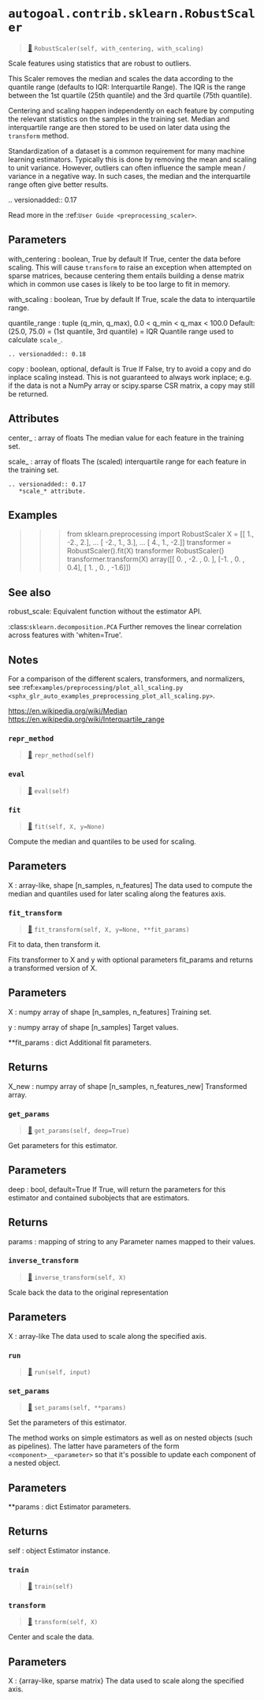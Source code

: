 # `autogoal.contrib.sklearn.RobustScaler`

> [📝](https://github.com/autogal/autogoal/blob/main/autogoal/contrib/sklearn/_generated.py#L1454)
> `RobustScaler(self, with_centering, with_scaling)`

Scale features using statistics that are robust to outliers.

This Scaler removes the median and scales the data according to
the quantile range (defaults to IQR: Interquartile Range).
The IQR is the range between the 1st quartile (25th quantile)
and the 3rd quartile (75th quantile).

Centering and scaling happen independently on each feature by
computing the relevant statistics on the samples in the training
set. Median and interquartile range are then stored to be used on
later data using the ``transform`` method.

Standardization of a dataset is a common requirement for many
machine learning estimators. Typically this is done by removing the mean
and scaling to unit variance. However, outliers can often influence the
sample mean / variance in a negative way. In such cases, the median and
the interquartile range often give better results.

.. versionadded:: 0.17

Read more in the :ref:`User Guide <preprocessing_scaler>`.

Parameters
----------
with_centering : boolean, True by default
    If True, center the data before scaling.
    This will cause ``transform`` to raise an exception when attempted on
    sparse matrices, because centering them entails building a dense
    matrix which in common use cases is likely to be too large to fit in
    memory.

with_scaling : boolean, True by default
    If True, scale the data to interquartile range.

quantile_range : tuple (q_min, q_max), 0.0 < q_min < q_max < 100.0
    Default: (25.0, 75.0) = (1st quantile, 3rd quantile) = IQR
    Quantile range used to calculate ``scale_``.

    .. versionadded:: 0.18

copy : boolean, optional, default is True
    If False, try to avoid a copy and do inplace scaling instead.
    This is not guaranteed to always work inplace; e.g. if the data is
    not a NumPy array or scipy.sparse CSR matrix, a copy may still be
    returned.

Attributes
----------
center_ : array of floats
    The median value for each feature in the training set.

scale_ : array of floats
    The (scaled) interquartile range for each feature in the training set.

    .. versionadded:: 0.17
       *scale_* attribute.

Examples
--------
>>> from sklearn.preprocessing import RobustScaler
>>> X = [[ 1., -2.,  2.],
...      [ -2.,  1.,  3.],
...      [ 4.,  1., -2.]]
>>> transformer = RobustScaler().fit(X)
>>> transformer
RobustScaler()
>>> transformer.transform(X)
array([[ 0. , -2. ,  0. ],
       [-1. ,  0. ,  0.4],
       [ 1. ,  0. , -1.6]])

See also
--------
robust_scale: Equivalent function without the estimator API.

:class:`sklearn.decomposition.PCA`
    Further removes the linear correlation across features with
    'whiten=True'.

Notes
-----
For a comparison of the different scalers, transformers, and normalizers,
see :ref:`examples/preprocessing/plot_all_scaling.py
<sphx_glr_auto_examples_preprocessing_plot_all_scaling.py>`.

https://en.wikipedia.org/wiki/Median
https://en.wikipedia.org/wiki/Interquartile_range
### `repr_method`

> [📝](https://github.com/autogoal/autogoal/blob/main/autogoal/utils/__init__.py#L87)
> `repr_method(self)`

### `eval`

> [📝](https://github.com/autogoal/autogoal/blob/main/autogoal/contrib/sklearn/_builder.py#L50)
> `eval(self)`

### `fit`

> [📝](/usr/local/lib/python3.6/dist-packages/sklearn/preprocessing/_data.py#L1188)
> `fit(self, X, y=None)`

Compute the median and quantiles to be used for scaling.

Parameters
----------
X : array-like, shape [n_samples, n_features]
    The data used to compute the median and quantiles
    used for later scaling along the features axis.
### `fit_transform`

> [📝](/usr/local/lib/python3.6/dist-packages/sklearn/base.py#L544)
> `fit_transform(self, X, y=None, **fit_params)`

Fit to data, then transform it.

Fits transformer to X and y with optional parameters fit_params
and returns a transformed version of X.

Parameters
----------
X : numpy array of shape [n_samples, n_features]
    Training set.

y : numpy array of shape [n_samples]
    Target values.

**fit_params : dict
    Additional fit parameters.

Returns
-------
X_new : numpy array of shape [n_samples, n_features_new]
    Transformed array.
### `get_params`

> [📝](/usr/local/lib/python3.6/dist-packages/sklearn/base.py#L173)
> `get_params(self, deep=True)`

Get parameters for this estimator.

Parameters
----------
deep : bool, default=True
    If True, will return the parameters for this estimator and
    contained subobjects that are estimators.

Returns
-------
params : mapping of string to any
    Parameter names mapped to their values.
### `inverse_transform`

> [📝](/usr/local/lib/python3.6/dist-packages/sklearn/preprocessing/_data.py#L1262)
> `inverse_transform(self, X)`

Scale back the data to the original representation

Parameters
----------
X : array-like
    The data used to scale along the specified axis.
### `run`

> [📝](https://github.com/autogoal/autogoal/blob/main/autogoal/contrib/sklearn/_generated.py#L1461)
> `run(self, input)`

### `set_params`

> [📝](/usr/local/lib/python3.6/dist-packages/sklearn/base.py#L205)
> `set_params(self, **params)`

Set the parameters of this estimator.

The method works on simple estimators as well as on nested objects
(such as pipelines). The latter have parameters of the form
``<component>__<parameter>`` so that it's possible to update each
component of a nested object.

Parameters
----------
**params : dict
    Estimator parameters.

Returns
-------
self : object
    Estimator instance.
### `train`

> [📝](https://github.com/autogoal/autogoal/blob/main/autogoal/contrib/sklearn/_builder.py#L47)
> `train(self)`

### `transform`

> [📝](/usr/local/lib/python3.6/dist-packages/sklearn/preprocessing/_data.py#L1239)
> `transform(self, X)`

Center and scale the data.

Parameters
----------
X : {array-like, sparse matrix}
    The data used to scale along the specified axis.
